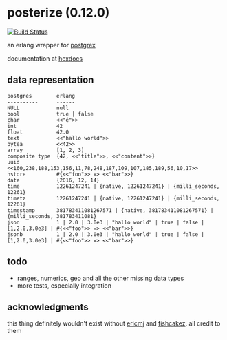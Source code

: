 # posterize (0.12.0)

[![Build Status](https://travis-ci.org/talentdeficit/posterize.svg?branch=master)](https://travis-ci.org/talentdeficit/posterize)

an erlang wrapper for [postgrex](https://github.com/ericmj/postgrex)

documentation at [hexdocs](http://hexdocs.pm/posterize/)

## data representation

    postgres        erlang
    ----------      ------
    NULL            null
    bool            true | false
    char            <<"é">>
    int             42
    float           42.0
    text            <<"hallo world">>
    bytea           <<42>>
    array           [1, 2, 3]
    composite type  {42, <<"title">>, <<"content">>}
    uuid            <<160,238,188,153,156,11,78,248,187,109,107,185,189,56,10,17>>
    hstore          #{<<"foo">> => <<"bar">>}
    date            {2016, 12, 14}
    time            12261247241 | {native, 12261247241} | {milli_seconds, 12261}
    timetz          12261247241 | {native, 12261247241} | {milli_seconds, 12261}
    timestamp       381783411081267571 | {native, 381783411081267571} | {milli_seconds, 381783411081}
    json            1 | 2.0 | 3.0e3 | "hallo world" | true | false | [1,2.0,3.0e3] | #{<<"foo">> => <<"bar">>}
    jsonb           1 | 2.0 | 3.0e3 | "hallo world" | true | false | [1,2.0,3.0e3] | #{<<"foo">> => <<"bar">>}

## todo

* ranges, numerics, geo and all the other missing data types
* more tests, especially integration

## acknowledgments

this thing definitely wouldn't exist without [ericmj](https://github.com/ericmj) and [fishcakez](https://github.com/fishcakez). all credit to them
